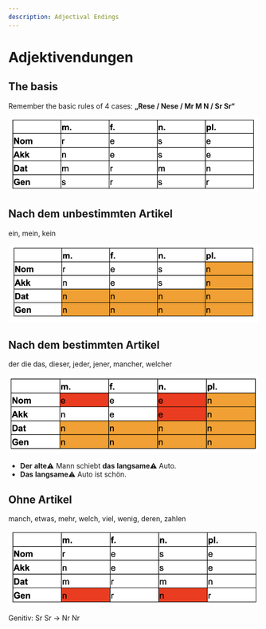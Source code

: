 ```yaml
---
description: Adjectival Endings
---
```


# Adjektivendungen

## The basis

Remember the basic rules of 4 cases: **„Rese / Nese / Mr M N / Sr Sr“**

![](../.gitbook/assets/image.png)

## Nach dem unbestimmten Artikel

ein, mein, kein

![](../.gitbook/assets/image%20%281%29.png)

## Nach dem bestimmten Artikel

der die das, dieser, jeder, jener, mancher, welcher

![](../.gitbook/assets/image%20%282%29.png)

* **Der** **alte**⚠️ Mann schiebt **das** **langsame**⚠️ Auto.
* **Das** **langsame**⚠️ Auto ist schön.

## **Ohne Artikel**

manch, etwas, mehr, welch, viel, wenig, deren, zahlen

![](../.gitbook/assets/image%20%283%29.png)

Genitiv: Sr Sr -&gt; Nr Nr

